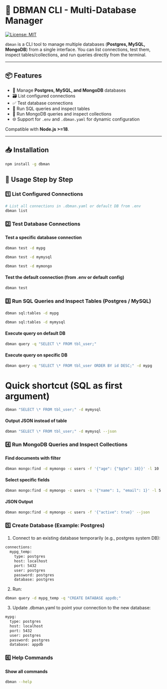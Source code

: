 # 🚀 DBMAN CLI - Multi-Database Manager

[![License: MIT](https://img.shields.io/badge/License-MIT-yellow.svg)](#license)

`dbman` is a CLI tool to manage multiple databases (**Postgres, MySQL, MongoDB**) from a single interface. You can list connections, test them, inspect tables/collections, and run queries directly from the terminal.

---

## 📦 Features

- 🔧 Manage **Postgres, MySQL, and MongoDB** databases
- 🗃️ List configured connections
- ✅ Test database connections
- 📜 Run SQL queries and inspect tables
- 🧩 Run MongoDB queries and inspect collections
- 🌐 Support for `.env` and `.dbman.yaml` for dynamic configuration

Compatible with **Node.js >=18**.

---

## 📥 Installation

```bash
npm install -g dbman
```

## 🚀 Usage Step by Step

### 1️⃣ List Configured Connections

```bash
# List all connections in .dbman.yaml or default DB from .env
dbman list
```

### 2️⃣ Test Database Connections

#### Test a specific database connection

```bash
dbman test -d mypg
```

```bash
dbman test -d mymysql
```

```bash
dbman test -d mymongo
```

#### Test the default connection (from .env or default config)

```bash
dbman test
```

### 3️⃣ Run SQL Queries and Inspect Tables (Postgres / MySQL)

```bash
dbman sql:tables -d mypg
```

```bash
dbman sql:tables -d mymysql
```

#### Execute query on default DB

```bash
dbman query -q "SELECT \* FROM tbl_user;"
```

#### Execute query on specific DB

```bash
dbman query -q "SELECT \* FROM tbl_user ORDER BY id DESC;" -d mypg
```

# Quick shortcut (SQL as first argument)

```bash
dbman "SELECT \* FROM tbl_user;" -d mymysql
```

#### Output JSON instead of table

```bash
dbman "SELECT \* FROM tbl_user;" -d mymysql --json
```

### 4️⃣ Run MongoDB Queries and Inspect Collections

#### Find documents with filter

```bash
dbman mongo:find -d mymongo -c users -f '{"age": {"$gte": 18}}' -l 10
```

#### Select specific fields

```bash
dbman mongo:find -d mymongo -c users -s '{"name": 1, "email": 1}' -l 5
```

#### JSON Output

```bash
dbman mongo:find -d mymongo -c users -f '{"active": true}' --json
```

### 5️⃣ Create Database (Example: Postgres)

1. Connect to an existing database temporarily (e.g., postgres system DB):

```bash
connections:
  mypg_temp:
    type: postgres
    host: localhost
    port: 5432
    user: postgres
    password: postgres
    database: postgres
```

2. Run:

```bash
dbman query -d mypg_temp -q "CREATE DATABASE appdb;"
```

3. Update .dbman.yaml to point your connection to the new database:

```bash
mypg:
  type: postgres
  host: localhost
  port: 5432
  user: postgres
  password: postgres
  database: appdb
```

### 6️⃣ Help Commands

#### Show all commands

```bash
dbman --help
```
